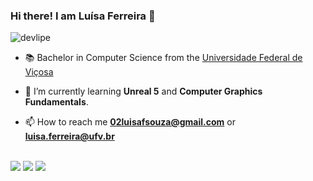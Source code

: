 ### Hi there! I am Luísa Ferreira 👋
<p align="left"> <img src="https://komarev.com/ghpvc/?username=ferreiraluisa&label=Profile%20views&color=0e75b6&style=flat" alt="devlipe" /> </p>


- 📚 Bachelor in Computer Science from the [Universidade Federal de Viçosa](https://www.ufv.br/campus-vicosa/)

- 🌱 I’m currently learning **Unreal 5** and **Computer Graphics Fundamentals**.

- 📫 How to reach me **02luisafsouza@gmail.com** or **luisa.ferreira@ufv.br**
<br>
<div> 
  <a href="https://instagram.com/luisafsouza" target="_blank"><img src="https://img.shields.io/badge/-Instagram-%23E4405F?style=for-the-badge&logo=instagram&logoColor=white" target="_blank"></a>
  <a href = "mailto:02luisafsouza@gmail.com"><img src="https://img.shields.io/badge/-Gmail-%23333?style=for-the-badge&logo=gmail&logoColor=white" target="_blank"></a>
  <a href="https://www.linkedin.com/in/luísa-de-souza-ferreira-8ab4bb217/" target="_blank"><img src="https://img.shields.io/badge/-LinkedIn-%230077B5?style=for-the-badge&logo=linkedin&logoColor=white" target="_blank"></a> 
 
 
</div>


<!--

- 🔭 I’m currently working on ...
- 🌱 I’m currently learning ...
- 👯 I’m looking to collaborate on ...
- 🤔 I’m looking for help with ...
- 💬 Ask me about ...
- 📫 How to reach me: ...
- 😄 Pronouns: ...
- ⚡ Fun fact: ...
- 📄 Know about my experiences ...
-->
